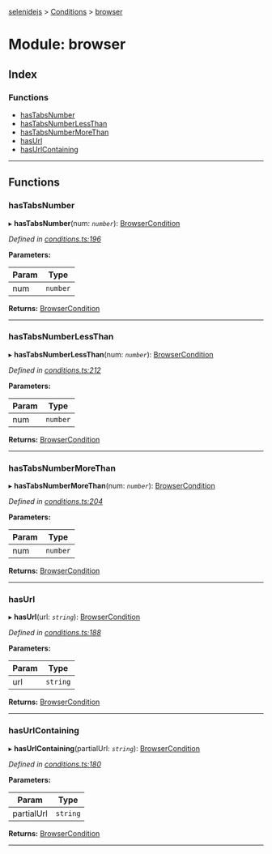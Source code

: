 [selenidejs](../README.md) > [Conditions](../modules/conditions.md) > [browser](../modules/conditions.browser.md)

# Module: browser

## Index

### Functions

* [hasTabsNumber](conditions.browser.md#hastabsnumber)
* [hasTabsNumberLessThan](conditions.browser.md#hastabsnumberlessthan)
* [hasTabsNumberMoreThan](conditions.browser.md#hastabsnumbermorethan)
* [hasUrl](conditions.browser.md#hasurl)
* [hasUrlContaining](conditions.browser.md#hasurlcontaining)

---

## Functions

<a id="hastabsnumber"></a>

###  hasTabsNumber

▸ **hasTabsNumber**(num: *`number`*): [BrowserCondition](../#browsercondition)

*Defined in [conditions.ts:196](https://github.com/KnowledgeExpert/selenidejs/blob/master/lib/conditions.ts#L196)*

**Parameters:**

| Param | Type |
| ------ | ------ |
| num | `number` |

**Returns:** [BrowserCondition](../#browsercondition)

___
<a id="hastabsnumberlessthan"></a>

###  hasTabsNumberLessThan

▸ **hasTabsNumberLessThan**(num: *`number`*): [BrowserCondition](../#browsercondition)

*Defined in [conditions.ts:212](https://github.com/KnowledgeExpert/selenidejs/blob/master/lib/conditions.ts#L212)*

**Parameters:**

| Param | Type |
| ------ | ------ |
| num | `number` |

**Returns:** [BrowserCondition](../#browsercondition)

___
<a id="hastabsnumbermorethan"></a>

###  hasTabsNumberMoreThan

▸ **hasTabsNumberMoreThan**(num: *`number`*): [BrowserCondition](../#browsercondition)

*Defined in [conditions.ts:204](https://github.com/KnowledgeExpert/selenidejs/blob/master/lib/conditions.ts#L204)*

**Parameters:**

| Param | Type |
| ------ | ------ |
| num | `number` |

**Returns:** [BrowserCondition](../#browsercondition)

___
<a id="hasurl"></a>

###  hasUrl

▸ **hasUrl**(url: *`string`*): [BrowserCondition](../#browsercondition)

*Defined in [conditions.ts:188](https://github.com/KnowledgeExpert/selenidejs/blob/master/lib/conditions.ts#L188)*

**Parameters:**

| Param | Type |
| ------ | ------ |
| url | `string` |

**Returns:** [BrowserCondition](../#browsercondition)

___
<a id="hasurlcontaining"></a>

###  hasUrlContaining

▸ **hasUrlContaining**(partialUrl: *`string`*): [BrowserCondition](../#browsercondition)

*Defined in [conditions.ts:180](https://github.com/KnowledgeExpert/selenidejs/blob/master/lib/conditions.ts#L180)*

**Parameters:**

| Param | Type |
| ------ | ------ |
| partialUrl | `string` |

**Returns:** [BrowserCondition](../#browsercondition)

___

